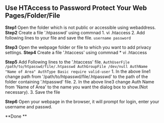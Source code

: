 ## Use HTAccess to Password Protect Your Web Pages/Folder/File

**Step1**  Open the folder which is not public or accessible using webaddress.
**Step2**  Create a file '.htpasswd' using commnad 
           1.  vi .htaccess
           2.  Add following lines to your file and save the file.
           ```
           username
           password
           ```
      
**Step3** Open the webpage folder or file to which you want to add privacy settings.
**Step4** Create a file '.htaccess' using commnad 
           * vi .htaccess
           
**Step5** Add Following lines to the '.htaccess' file.
            ```
              AuthUserFile /path/to/htpasswd/file/.htpasswd
              AuthGroupFile /dev/null
              AuthName "Name of Area"
              AuthType Basic
              require valid-user
              ```
          1. In the above line1 change path from '/path/to/htpasswd/file/.htpasswd' to the path of the folder containing '.htpasswd' file.
          2. In the above line3 change Auth Name from 'Name of Area' to the name you want the dialog box to show.(Not necessary).
          3. Save the file
      
**Step6** Open your webpage in the browser, it will prompt for login, enter your username and passwd. 

**Done **
          


   


